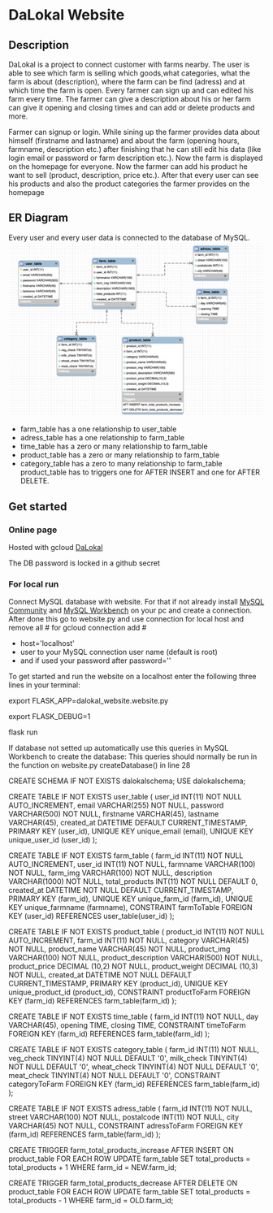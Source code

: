 # DaLokal Website

## Description

DaLokal is a project to connect customer with farms nearby. The user is able to see which farm is selling which goods,what categories, what the farm is about (description), where the farm can be find (adress) and at which time the farm is open.
Every farmer can sign up and can edited his farm every time. The farmer can give a description about his or her farm can give it opening and closing times and can add or delete products and more. 

Farmer can signup or login. While sining up the farmer provides data about himself (firstname and lastname) and about the farm (opening hours, farmname, description etc.) after finishing that he can still edit his data (like login email or password or farm description etc.). Now the farm is displayed on the homepage for everyone. Now the farmer can add his product he want to sell (product, description, price etc.). After that every user can see his products and also the product categories the farmer provides on the homepage

## ER Diagram

Every user and every user data is connected to the database of MySQL.
![](images/ERD.png)
* farm_table has a one relationship to user_table
* adress_table has a one relationship to farm_table
* time_table has a zero or many relationship to farm_table
* product_table has a zero or many relationship to farm_table
* category_table has a zero to many relationship to farm_table
product_table has to triggers one for AFTER INSERT and one for AFTER DELETE.

## Get started

### Online page

Hosted with gcloud
[DaLokal](https://dalokal-website.ey.r.appspot.com/?)

The DB password is locked in a github secret

### For local run

Connect MySQL database with website.
For that if not already install [MySQL Community](https://www.mysql.com/products/community/) and [MySQL Workbench](https://www.mysql.com/products/workbench/) on your pc and create a connection.
After done this go to website.py and use connection for local host and remove all #
for gcloud connection add #
- host='localhost'
- user to your MySQL connection user name (default is root)
- and if used your password after password=''

To get started and run the website on a localhost enter the following three lines in your terminal:

export FLASK_APP=dalokal_website.website.py

export FLASK_DEBUG=1

flask run

If database not setted up automatically use this queries in MySQL Workbench to create the database:
This queries should normally be run in the function on website.py createDatabase() in line 28

CREATE SCHEMA IF NOT EXISTS dalokalschema;
USE dalokalschema;

CREATE TABLE IF NOT EXISTS user_table (
    user_id INT(11) NOT NULL AUTO_INCREMENT,
    email VARCHAR(255) NOT NULL,
    password VARCHAR(500) NOT NULL,
    firstname VARCHAR(45),
    lastname VARCHAR(45),
    created_at DATETIME DEFAULT CURRENT_TIMESTAMP,
    PRIMARY KEY (user_id),
    UNIQUE KEY unique_email (email),
    UNIQUE KEY unique_user_id (user_id)
);

CREATE TABLE IF NOT EXISTS farm_table (
    farm_id INT(11) NOT NULL AUTO_INCREMENT,
    user_id INT(11) NOT NULL,
    farmname VARCHAR(100) NOT NULL,
    farm_img VARCHAR(100) NOT NULL,
    description VARCHAR(1000) NOT NULL,
    total_products INT(11) NOT NULL DEFAULT 0,
    created_at DATETIME NOT NULL DEFAULT CURRENT_TIMESTAMP,
    PRIMARY KEY (farm_id),
    UNIQUE KEY unique_farm_id (farm_id),
    UNIQUE KEY unique_farmname (farmname),
    CONSTRAINT farmToTable FOREIGN KEY (user_id)
    REFERENCES user_table(user_id)
);

CREATE TABLE IF NOT EXISTS product_table (
    product_id INT(11) NOT NULL AUTO_INCREMENT,
    farm_id INT(11) NOT NULL,
    category VARCHAR(45) NOT NULL,
    product_name VARCHAR(45) NOT NULL,
    product_img VARCHAR(100) NOT NULL,
    product_description VARCHAR(500) NOT NULL,
    product_price DECIMAL (10,2) NOT NULL,
    product_weight DECIMAL (10,3) NOT NULL,
    created_at DATETIME NOT NULL DEFAULT CURRENT_TIMESTAMP,
    PRIMARY KEY (product_id),
    UNIQUE KEY unique_product_id (product_id),
    CONSTRAINT productToFarm FOREIGN KEY (farm_id)
    REFERENCES farm_table(farm_id)
);

CREATE TABLE IF NOT EXISTS time_table (
    farm_id INT(11) NOT NULL,
    day VARCHAR(45),
    opening TIME,
    closing TIME,
    CONSTRAINT timeToFarm FOREIGN KEY (farm_id)
    REFERENCES farm_table(farm_id)
);

CREATE TABLE IF NOT EXISTS category_table (
    farm_id INT(11) NOT NULL,
    veg_check TINYINT(4) NOT NULL DEFAULT '0',
    milk_check TINYINT(4) NOT NULL DEFAULT '0',
    wheat_check TINYINT(4) NOT NULL DEFAULT '0',
    meat_check TINYINT(4) NOT NULL DEFAULT '0',
    CONSTRAINT categoryToFarm FOREIGN KEY (farm_id)
    REFERENCES farm_table(farm_id)
);

CREATE TABLE IF NOT EXISTS adress_table (
    farm_id INT(11) NOT NULL,
    street VARCHAR(100) NOT NULL,
    postalcode INT(11) NOT NULL,
    city VARCHAR(45) NOT NULL,
    CONSTRAINT adressToFarm FOREIGN KEY (farm_id)
    REFERENCES farm_table(farm_id)
);

CREATE TRIGGER farm_total_products_increase
AFTER INSERT ON product_table
FOR EACH ROW
	UPDATE farm_table
		SET total_products = total_products + 1
	WHERE farm_id = NEW.farm_id;
    
CREATE TRIGGER farm_total_products_decrease
AFTER DELETE ON product_table
FOR EACH ROW
	UPDATE farm_table
		SET total_products = total_products - 1
	WHERE farm_id = OLD.farm_id;
